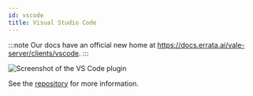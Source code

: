 ```yaml
---
id: vscode
title: Visual Studio Code
---
```


:::note
Our docs have an official new home at https://docs.errata.ai/vale-server/clients/vscode.
:::

![Screenshot of the VS Code plugin](assets/plugins/code.png)

See the [repository](https://github.com/errata-ai/vale-vscode) for more information.
